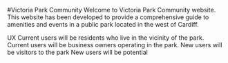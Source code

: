 #Victoria Park Community 
Welcome to Victoria Park Community website.  This website has been developed to provide a comprehensive guide to amenities and events in a public park located in the west of Cardiff. 

UX
Current users will be residents who live in the vicinity of the park.
Current users will be business owners operating in the park.
New users will be visitors to the park
New users will be potential 